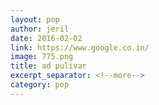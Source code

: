```yaml
---
layout: pop
author: jeril
date: 2016-02-02
link: https://www.google.co.in/
image: 775.png
title: ad pulivar
excerpt_separator: <!--more-->
category: pop
---
```



